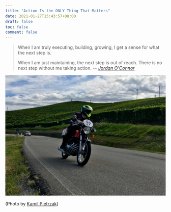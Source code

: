 ```yaml
---
title: "Action Is the ONLY Thing That Matters"
date: 2021-01-27T15:43:57+08:00
draft: false
toc: false
comment: false
---
```



> When I am truly executing, building, growing, I get a sense for what the next step is.
>
> When I am just maintaining, the next step is out of reach. There is no next step without me taking action.
> -- <cite>[Jordan O'Connor](https://jdnoc.com/execution/)

![](/img/kamil-pietrzak-lumK9s9uxB4-unsplash.jpg)

(Photo by [Kamil Pietrzak](https://unsplash.com/@kpietrzakweb))